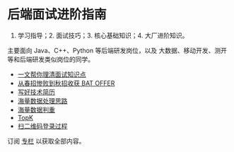 # 后端面试进阶指南

1. 学习指导；2. 面试技巧；3. 核心基础知识；4. 大厂进阶知识。

主要面向 Java、C++、Python 等后端研发岗位，以及 大数据、移动开发、测开 等和后端研发类似岗位的同学。

- [一文帮你理清面试知识点](doc/一文帮你理清面试知识点.md)
- [从春招惨败到秋招收获 BAT OFFER](doc/从春招惨败到秋招收获%20BAT%20OFFER.md)
- [写好技术简历](doc/写好技术简历.md)
- [海量数据处理思路](doc/海量数据处理思路.md)
- [海量数据判重](doc/海量数据判重.md)
- [TopK](doc/TopK.md)
- [扫二维码登录过程](doc/扫二维码登录过程.md)

订阅 [专栏](https://xiaozhuanlan.com/CyC2018) 以获取全部内容。
